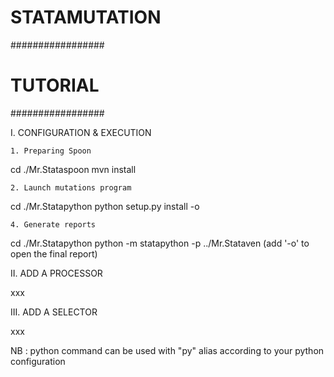# STATAMUTATION #

#################
#    TUTORIAL   #
#################

I. CONFIGURATION & EXECUTION

	1. Preparing Spoon

cd ./Mr.Stataspoon
mvn install
	
	2. Launch mutations program
	
cd ./Mr.Statapython
python setup.py install -o


	4. Generate reports
	
cd ./Mr.Statapython
python -m statapython -p ../Mr.Stataven
(add '-o' to open the final report)


II. ADD A PROCESSOR

xxx

III. ADD A SELECTOR

xxx


NB : python command can be used with "py" alias according to your python configuration